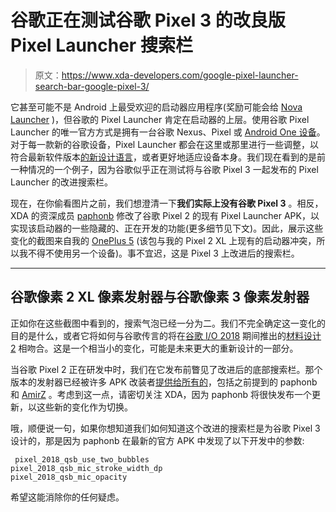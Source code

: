 # 谷歌正在测试谷歌 Pixel 3 的改良版 Pixel Launcher 搜索栏

> 原文：<https://www.xda-developers.com/google-pixel-launcher-search-bar-google-pixel-3/>

它甚至可能不是 Android 上最受欢迎的启动器应用程序(奖励可能会给 [Nova Launcher](https://forum.xda-developers.com/t/nova-launcher) )，但谷歌的 Pixel Launcher 肯定在启动器的上层。使用谷歌 Pixel Launcher 的唯一官方方式是拥有一台谷歌 Nexus、Pixel 或 [Android One 设备](https://www.xda-developers.com/download-android-one-launcher-xiaomi-mi-a1/)。对于每一款新的谷歌设备，Pixel Launcher 都会在这里或那里进行一些调整，以符合最新软件版本[的](https://www.xda-developers.com/tag/android-p/)[新设计语言](https://www.xda-developers.com/everything-new-android-p-developer-preview/)，或者更好地适应设备本身。我们现在看到的是前一种情况的一个例子，因为谷歌似乎正在测试将与谷歌 Pixel 3 一起发布的 Pixel Launcher 的改进搜索栏。

现在，在你偷看图片之前，我们想澄清一下**我们实际上没有谷歌 Pixel 3** 。相反，XDA 的资深成员 [paphonb](https://forum.xda-developers.com/member.php?u=6018897) 修改了谷歌 Pixel 2 的现有 Pixel Launcher APK，以实现该启动器的一些隐藏的、正在开发的功能(更多细节见下文)。因此，展示这些变化的截图来自我的 [OnePlus 5](https://www.xda-developers.com/tag/oneplus-5/) (该包与我的 Pixel 2 XL 上现有的启动器冲突，所以我不得不使用另一个设备)。事不宜迟，这是 Pixel 3 上改进后的搜索栏。

* * *

## 谷歌像素 2 XL 像素发射器与谷歌像素 3 像素发射器

正如你在这些截图中看到的，搜索气泡已经一分为二。我们不完全确定这一变化的目的是什么，或者它将如何与谷歌传言的将在[谷歌 I/O 2018](https://www.xda-developers.com/google-i-o-2018-may-8-shoreline-amphitheater/) 期间推出的[材料设计 2](https://www.xda-developers.com/chromium-gerrit-material-design-2-colors/) 相吻合。这是一个相当小的变化，可能是未来更大的重新设计的一部分。

当谷歌 Pixel 2 正在研发中时，我们在它发布前瞥见了改进后的底部搜索栏。那个版本的发射器已经被许多 APK 改装者[提供给所有的](https://www.xda-developers.com/get-google-pixel-2-pixel-launcher-bottom-search-bar/)，包括之前提到的 paphonb 和 [AmirZ](https://www.xda-developers.com/rootless-pixel-launcher-google-feed/) 。考虑到这一点，请密切关注 XDA，因为 paphonb 将很快发布一个更新，以这些新的变化作为切换。

哦，顺便说一句，如果你想知道我们如何知道这个改进的搜索栏是为谷歌 Pixel 3 设计的，那是因为 paphonb 在最新的官方 APK 中发现了以下开发中的参数:

```
 pixel_2018_qsb_use_two_bubbles
pixel_2018_qsb_mic_stroke_width_dp
pixel_2018_qsb_mic_opacity 
```

希望这能消除你的任何疑虑。
